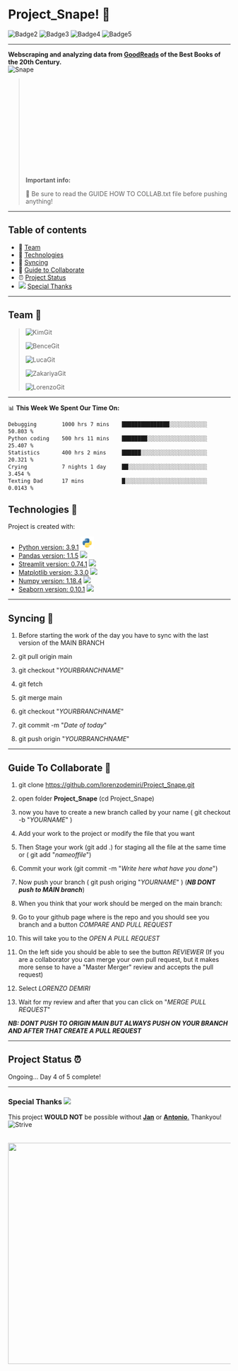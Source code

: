 # Project_Snape! 🚀 

![Badge2](https://img.shields.io/badge/Pull%20Requests-472-green&style=plastic&logo=appveyor&?labelColor=grey)
![Badge3](https://img.shields.io/badge/Followers-10%2C000%2C000-green&style=plastic&logo=appveyor&?labelColor=grey)
![Badge4](https://img.shields.io/badge/GithubCommits-50%2C000-black&style=plastic&logo=appveyor&?labelColor=grey)
![Badge5](https://img.shields.io/badge/Snape-Wins-critical?color=black&style=plastic&logo=appveyor&?labelColor=grey)
  
***

**Webscraping and analyzing data from [GoodReads](www.goodreads.com)
    of the Best Books of the 20th Century.**
<img align="right" alt="Snape" width="700" height="250" src="https://images-wixmp-ed30a86b8c4ca887773594c2.wixmp.com/f/6f304c4e-1245-4fe2-abe2-9f5963d2980e/dbv5rv2-762301dc-66b7-47c9-9d65-d2e638f298b2.png?token=eyJ0eXAiOiJKV1QiLCJhbGciOiJIUzI1NiJ9.eyJpc3MiOiJ1cm46YXBwOjdlMGQxODg5ODIyNjQzNzNhNWYwZDQxNWVhMGQyNmUwIiwic3ViIjoidXJuOmFwcDo3ZTBkMTg4OTgyMjY0MzczYTVmMGQ0MTVlYTBkMjZlMCIsImF1ZCI6WyJ1cm46c2VydmljZTpmaWxlLmRvd25sb2FkIl0sIm9iaiI6W1t7InBhdGgiOiIvZi82ZjMwNGM0ZS0xMjQ1LTRmZTItYWJlMi05ZjU5NjNkMjk4MGUvZGJ2NXJ2Mi03NjIzMDFkYy02NmI3LTQ3YzktOWQ2NS1kMmU2MzhmMjk4YjIucG5nIn1dXX0.4c__IG_kvtXqQ_cq_G09SRe5ri7SMmJ6zegUFVfgyfc" />
    
***

> **Important info:**
>
> :pencil: Be sure to read the GUIDE HOW TO COLLAB.txt file before pushing anything!

***

## Table of contents
* :two_men_holding_hands: [Team](#Team)
* :floppy_disk: [Technologies](#Technologies)
* :checkered_flag: [Syncing](#Syncing)  
* :hammer: [Guide to Collaborate](#Guide_To_Collaborate)
* :alarm_clock: [Project Status](#Project_Status)
* <img src="https://media.giphy.com/media/hvRJCLFzcasrR4ia7z/giphy.gif" width="20px" /> [Special Thanks](#Special_Thanks)

***

## Team :two_men_holding_hands:
    
> ![KimGit](https://img.shields.io/badge/Kimberley-Git-blue&?style=plastic&logo=github&?labelColor=grey&?logoWidth=200&?link=https://github.com/T-A-Y-L-O-R-S-T-R-I-V-E/left&link=https://github.com/T-A-Y-L-O-R-S-T-R-I-V-E/right)
>
> ![BenceGit](https://img.shields.io/badge/Bence-Git-blue&?style=plastic&logo=github&?labelColor=grey&?logoWidth=200&?link=https://github.com/kovacsbelsen/left&link=https://github.com/kovacsbelsen/right)
>
> ![LucaGit](https://img.shields.io/badge/Luca-Git-blue&?style=plastic&logo=github&?labelColor=grey&?logoWidth=200&?link=https://github.com/lpianta/left&link=https://github.com/lpianta/right)
>
> ![ZakariyaGit](https://img.shields.io/badge/Zakariya-Git-blue&?style=plastic&logo=github&?labelColor=grey&?logoWidth=200&?link=https://github.com/ZakariyaM27/left&link=https://github.com/ZakariyaM27/right)
>
> ![LorenzoGit](https://img.shields.io/badge/Lorenzo-Git-blue&?style=plastic&logo=github&?labelColor=grey&?logoWidth=100&?link=https://github.com/lorenzodemiri/left&link=https://github.com/lorenzodemiri/right)

***
    
📊 **This Week We Spent Our Time On:**
<!--START_SECTION:waka-->
```text
Debugging        1000 hrs 7 mins    ███████████████░░░░░░░░░░░░   50.803 %    
Python coding    500 hrs 11 mins    ████████░░░░░░░░░░░░░░░░░░░   25.407 %
Statistics       400 hrs 2 mins     ██████░░░░░░░░░░░░░░░░░░░░░   20.321 %
Crying           7 nights 1 day     ██░░░░░░░░░░░░░░░░░░░░░░░░░   3.454 %
Texting Dad      17 mins            █░░░░░░░░░░░░░░░░░░░░░░░░░░   0.0143 %
```
<!--END_SECTION:waka-->

## Technologies :floppy_disk:
Project is created with:
* [Python version: 3.9.1](https://www.python.org/downloads/)  <img height="30" src="https://raw.githubusercontent.com/github/explore/80688e429a7d4ef2fca1e82350fe8e3517d3494d/topics/python/python.png" />
* [Pandas version: 1.1.5](https://pandas.pydata.org/)  <img height="30" src="https://pandas.pydata.org/static/img/pandas_white.svg" />
* [Streamlit version: 0.74.1](https://www.streamlit.io/)  <img height="20" src="https://assets.website-files.com/5dc3b47ddc6c0c2a1af74ad0/5e0a328bedb754beb8a973f9_logomark_website.png" />
* [Matplotlib version: 3.3.0](https://matplotlib.org/)  <img height="20" src="https://matplotlib.org/_static/logo2_compressed.svg" /> 
* [Numpy version: 1.18.4](https://numpy.org/)  <img height="30" src="https://numpy.org/images/logos/numpy.svg" />
* [Seaborn version: 0.10.1](https://seaborn.pydata.org/)  <img height="30" src="https://seaborn.pydata.org/_static/logo-wide-lightbg.svg" />

***

## Syncing :checkered_flag:

1) Before starting the work of the day you have to sync with the last version of the MAIN BRANCH

2) git pull origin main   

3) git checkout "*YOURBRANCHNAME*"

4) git fetch

5) git merge main

6) git checkout "*YOURBRANCHNAME*"

7) git commit -m "*Date of today*"

8) git push origin "*YOURBRANCHNAME*"

***

## Guide To Collaborate :hammer:

1) git clone https://github.com/lorenzodemiri/Project_Snape.git

2) open folder **Project_Snape** (cd Project_Snape)

3) now you have to create a new branch called by your name ( git checkout -b "*YOURNAME*" )

4) Add your work to the project or modify the file that you want

5) Then Stage your work (git add .) for staging all the file at the same time or ( git add "*nameoffile*")

6) Commit your work (git commit -m "*Write here what have you done*")

7) Now push your branch ( git push origing "*YOURNAME*" ) (***NB DONT push to MAIN branch***)

8) When you think that your work should be merged on the main branch: 

9) Go to your github page where is the repo and you should see you branch and a button 
   *COMPARE AND PULL REQUEST*
   
10) This will take you to the *OPEN A PULL REQUEST*

10) On the left side you should be able to see the button *REVIEWER*
	(If you are a collaborator you can merge your own pull request, but it makes more sense to have a "Master Merger"
	 review and accepts the pull request)
	
11) Select *LORENZO DEMIRI*

12) Wait for my review and after that you can click on "*MERGE PULL REQUEST*"


***NB: DONT PUSH TO ORIGIN MAIN BUT ALWAYS PUSH ON YOUR BRANCH AND AFTER THAT CREATE A PULL REQUEST***

***

## Project Status :alarm_clock:
Ongoing... Day 4 of 5 complete!

***
    
### Special Thanks <img src="https://media.giphy.com/media/hvRJCLFzcasrR4ia7z/giphy.gif" width="40px" />
This project **WOULD NOT** be possible without [**Jan**](https://github.com/jcllobet) or [**Antonio**.](https://github.com/AntonioMarsella) Thankyou!
<img align="left" height="50" alt="Strive" src="https://strive.school/assets/strive_logo02.png" />
<img align="center" height="500" width=700 src="https://media.giphy.com/media/5BrdG6bhBZkaY/giphy.gif" />